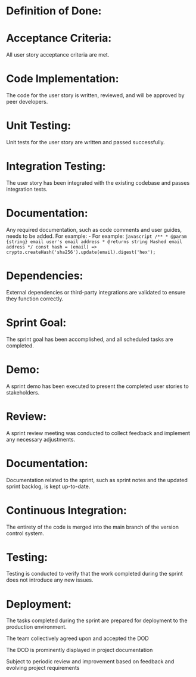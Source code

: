 # Definition of Done:

# Acceptance Criteria:
All user story acceptance criteria are met.

# Code Implementation: 
The code for the user story is written, reviewed, and will be approved by peer developers.

# Unit Testing: 
Unit tests for the user story are written and passed successfully.

# Integration Testing: 
The user story has been integrated with the existing codebase and passes integration tests.

# Documentation: 
Any required documentation, such as code comments and user guides, needs to be added.
For example:
    - For example:
    ```javascript
    /**
     * @param {string} email user's email address
     * @returns string Hashed email address
     */
    const hash = (email) => crypto.createHash('sha256').update(email).digest('hex');
    ```
# Dependencies: 
External dependencies or third-party integrations are validated to ensure they function correctly.

# Sprint Goal: 
The sprint goal has been accomplished, and all scheduled tasks are completed.

# Demo: 
A sprint demo has been executed to present the completed user stories to stakeholders.

# Review: 
A sprint review meeting was conducted to collect feedback and implement any necessary adjustments.

# Documentation: 
Documentation related to the sprint, such as sprint notes and the updated sprint backlog, is kept up-to-date.

# Continuous Integration: 
The entirety of the code is merged into the main branch of the version control system.

# Testing: 
Testing is conducted to verify that the work completed during the sprint does not introduce any new issues.

# Deployment: 
The tasks completed during the sprint are prepared for deployment to the production environment.

The team collectively agreed upon and accepted the DOD

The DOD is prominently displayed in project documentation

Subject to periodic review and improvement based on feedback and evolving project requirements


